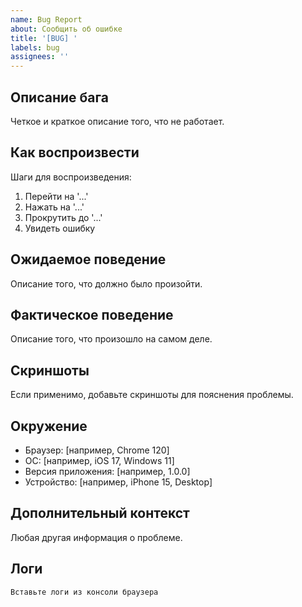 ```yaml
---
name: Bug Report
about: Сообщить об ошибке
title: '[BUG] '
labels: bug
assignees: ''
---
```


## Описание бага

Четкое и краткое описание того, что не работает.

## Как воспроизвести

Шаги для воспроизведения:
1. Перейти на '...'
2. Нажать на '...'
3. Прокрутить до '...'
4. Увидеть ошибку

## Ожидаемое поведение

Описание того, что должно было произойти.

## Фактическое поведение

Описание того, что произошло на самом деле.

## Скриншоты

Если применимо, добавьте скриншоты для пояснения проблемы.

## Окружение

- Браузер: [например, Chrome 120]
- ОС: [например, iOS 17, Windows 11]
- Версия приложения: [например, 1.0.0]
- Устройство: [например, iPhone 15, Desktop]

## Дополнительный контекст

Любая другая информация о проблеме.

## Логи

```
Вставьте логи из консоли браузера
```

